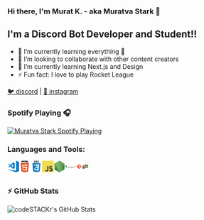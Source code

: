 ### Hi there, I'm Murat K. - aka Muratva Stark 👋

## I'm a Discord Bot Developer and Student!!

- 🌱 I’m currently learning everything 🤣
- 👯 I’m looking to collaborate with other content creators
- 🎈 I’m currently learning Next.js and Design
- ⚡ Fun fact: I love to play Rocket League

[🐦 discord](https://https://discord.com/users/470974660264067072) | [🏡 instagram](https://www.instagram.com/muratvastark)

### Spotify Playing 🎧

[<img src="https://now-playing-codestackr.vercel.app/api/spotify-playing" alt="Muratva Stark Spotify Playing" width="350" />](https://open.spotify.com/user/fezs35azf7ja0mdvxv606juk6)

### Languages and Tools:

[<img align="left" alt="Visual Studio Code" width="26px" src="https://raw.githubusercontent.com/github/explore/80688e429a7d4ef2fca1e82350fe8e3517d3494d/topics/visual-studio-code/visual-studio-code.png" />](webdevplaylist)
[<img align="left" alt="HTML5" width="26px" src="https://raw.githubusercontent.com/github/explore/80688e429a7d4ef2fca1e82350fe8e3517d3494d/topics/html/html.png" />](webdevplaylist)
[<img align="left" alt="CSS3" width="26px" src="https://raw.githubusercontent.com/github/explore/80688e429a7d4ef2fca1e82350fe8e3517d3494d/topics/css/css.png" />](cssplaylist)
[<img align="left" alt="JavaScript" width="26px" src="https://raw.githubusercontent.com/github/explore/80688e429a7d4ef2fca1e82350fe8e3517d3494d/topics/javascript/javascript.png" />](jsplaylist)
[<img align="left" alt="Node.js" width="26px" src="https://raw.githubusercontent.com/github/explore/80688e429a7d4ef2fca1e82350fe8e3517d3494d/topics/nodejs/nodejs.png" />](webdevplaylist)
[<img align="left" alt="MongoDB" width="26px" src="https://raw.githubusercontent.com/github/explore/80688e429a7d4ef2fca1e82350fe8e3517d3494d/topics/mongodb/mongodb.png" />](webdevplaylist)
[<img align="left" alt="Git" width="26px" src="https://raw.githubusercontent.com/github/explore/80688e429a7d4ef2fca1e82350fe8e3517d3494d/topics/git/git.png" />](webdevplaylist)

<br />
<br />

### :zap: GitHub Stats

<img align="left" alt="codeSTACKr's GitHub Stats" src="https://github-readme-stats.vercel.app/api?username=muratvastark&show_icons=true&hide_title=true&theme=merko" />
